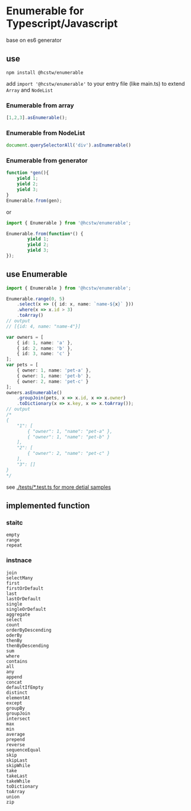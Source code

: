 # Enumerable for Typescript/Javascript

base on es6 generator

## use

```npm install @hcstw/enumerable```

add
```import '@hcstw/enumerable'``` 
to your entry file (like main.ts) to extend `Array` and `NodeList`
### Enumerable from array

```typescript
[1,2,3].asEnumerable();
```

### Enumerable from NodeList

```typescript
document.querySelectorAll('div').asEnumerable()
```

### Enumerable from generator

```typescript
function *gen(){
    yield 1;
    yield 2;
    yield 3;
}
Enumerable.from(gen);
```
or
```typescript
import { Enumerable } from '@hcstw/enumerable';

Enumerable.from(function*() {
        yield 1;
        yield 2;
        yield 3;
});
```

## use Enumerable
    
```typescript
import { Enumerable } from '@hcstw/enumerable';

Enumerable.range(0, 5)
    .select(x => ({ id: x, name: `name-${x}` }))
    .where(x => x.id > 3)
    .toArray()
// output
// [{id: 4, name: "name-4"}]

var owners = [
    { id: 1, name: 'a' },
    { id: 2, name: 'b' },
    { id: 3, name: 'c' }
];
var pets = [
    { owner: 1, name: 'pet-a' },
    { owner: 1, name: 'pet-b' },
    { owner: 2, name: 'pet-c' }
];
owners.asEnumerable()
    .groupJoin(pets, x => x.id, x => x.owner)
    .toDictionary(x => x.key, x => x.toArray());
// output
/*
{
    "1": [
        { "owner": 1, "name": "pet-a" },
        { "owner": 1, "name": "pet-b" }
    ],
    "2": [
        { "owner": 2, "name": "pet-c" }
    ],
    "3": []
}
*/
```

see [./tests/*.test.ts for more detial samples](https://github.com/hcstw/enumerable/tree/main/tests)

## implemented function

### staitc

    empty
    range
    repeat

### instnace

    join
    selectMany
    first
    firstOrDefault
    last
    lastOrDefault
    single
    singleOrDefault
    aggregate
    select
    count
    orderByDescending
    oderBy
    thenBy
    thenByDescending
    sum
    where
    contains
    all
    any
    append
    concat
    defaultIfEmpty
    distinct
    elementAt
    except
    groupBy
    groupJoin
    intersect
    max
    min
    average
    prepend
    reverse
    sequenceEqual
    skip
    skipLast
    skipWhile
    take
    takeLast
    takeWhile
    toDictionary
    toArray
    union
    zip
